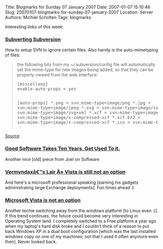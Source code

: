Title: Blogmarks for Sunday 07 January 2007
Date: 2007-01-07 15:10:46
Slug: 20070107-blogmarks-for-sunday-07-january-2007
Location: Server
Authors: Michiel Scholten
Tags: blogmarks

<p>Interesting links of this week:</p>
<h3><a href="http://www.chipx86.com/blog/?p=197">Subverting Subversion</a></h3>
<p>How to setup SVN to ignore certain files. Also handy is the auto-mimetyping of files:</p>

<blockquote><p>the following bits from my ~/.subversion/config file will automatically set the mime-type for new images being added, so that they can be properly viewed from the web interface:</p>
<pre>
[miscellany]
enable-auto-props = yes

[auto-props]
*.png = svn:mime-type=image/png
*.jpg = svn:mime-type=image/jpeg
*.svg = svn:mime-type=image/svg+xml
*.svgz = svn:mime-type=image/svg+xml
*.xcf = svn:mime-type=image/x-xcf
*.xcf.gz = svn:mime-type=image/x-compressed-xcf
*.xcf.bz2 = svn:mime-type=image/x-compressed-xcf
*.ico = svn:mime-type=image/x-ico
</pre>
</blockquote>

<p><a href="http://wayofthemonkey.com/?date=2007-01-04">Source</a></p>
<h3><a href="http://www.joelonsoftware.com/articles/fog0000000017.html">Good Software Takes Ten Years. Get Used To it.</a></h3>
<p>Another nice [old] piece from Joel on Software</p>
<h3><a href="http://www.galaxycow.com/blogs/vermyndax/2007/01/03/vista-is-still-not-an-option/">Vermyndaxâ€™s Lair Â» Vista is still not an option</a></h3>
<p>And here's a microsoft professional speaking [earning his gadgets administrating large Exchange deployments]. Fun times ahead :)</p>
<h3><a href="http://www.theinquirer.net/default.aspx?article=36653">Microsoft Vista is not an option</a></h3>
<p>Another techie switching away from the windows platform [to Linux even :)]. If this trend continues, the future could become very interesting in Operating System land. I completely switched to a Free platform a year ago when my laptop's hard disk broke and I couldn't think of a reason to put back Windows XP in a dual boot configuration [which was the last installed windows copy on one of my machines; not that I used it often anymore even then]. Never looked back.</p>
